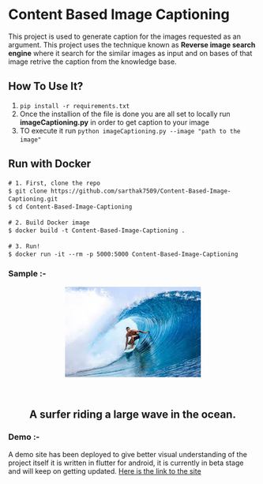 # Content Based Image Captioning
This project is used to generate caption for the images requested as an argument. This project uses the technique known as <b> Reverse image search engine</b> where it search for the similar images as input and on bases of that image retrive the caption from the knowledge base.

## How To Use It?
1. `pip install -r requirements.txt`
2. Once the installion of the file is done you are all set to locally run <b>imageCaptioning.py</b> in order to get caption to your image
3. TO execute it run `python imageCaptioning.py --image "path to the image"`

## Run with Docker
```shell
# 1. First, clone the repo
$ git clone https://github.com/sarthak7509/Content-Based-Image-Captioning.git
$ cd Content-Based-Image-Captioning

# 2. Build Docker image
$ docker build -t Content-Based-Image-Captioning .

# 3. Run!
$ docker run -it --rm -p 5000:5000 Content-Based-Image-Captioning
```

### Sample :-
<p align='center'>
 <img src="samples/images.jpg" alt='A surfer riding a large wave in the ocean.'>
</p>
<br/>
<h2 align='center'>A surfer riding a large wave in the ocean.</h2>

### Demo :-
A demo site has been deployed to give better visual understanding of the project itself it is written in flutter for android, it is currently in beta stage and will keep on getting updated.
<a href='https://imagecaptioning-ec0f5.web.app/#/'>Here is the link to the site</a>
